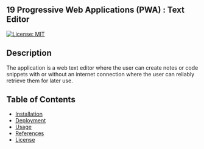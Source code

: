 ## 19 Progressive Web Applications (PWA) : Text Editor

[![License: MIT](https://img.shields.io/badge/License-MIT-yellow.svg)](https://opensource.org/licenses/MIT)

## Description

The application is a web text editor where the user can create notes or code snippets with or without an internet connection where the user can reliably retrieve them for later use.

## Table of Contents

* [Installation](#installation)
* [Deployment](#deployment)
* [Usage](#usage)
* [References](#references)
* [License](#license)

